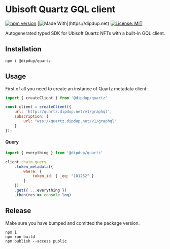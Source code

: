 # Ubisoft Quartz GQL client

[![npm version](https://badge.fury.io/js/%40dipdup%2Fquartz.svg)](https://badge.fury.io/js/%40dipdup%2Fquartz)
[![Made With](https://img.shields.io/badge/made%20with-dipdup-blue.svg?)](https://dipdup.net)
[![License: MIT](https://img.shields.io/badge/License-MIT-yellow.svg)](https://opensource.org/licenses/MIT)

Autogenerated typed SDK for Ubisoft Quartz NFTs with a built-in GQL client.

## Installation

```
npm i @dipdup/quartz
```

## Usage

First of all you need to create an instance of Quartz metadata client:
```js
import { createClient } from '@dipdup/quartz'

const client = createClient({
    url: 'http://quartz.dipdup.net/v1/graphql',
    subscription: {
        url: "wss://quartz.dipdup.net/v1/graphql"
    }
});
```

#### Query

```js
import { everything } from '@dipdup/quartz'

client.chain.query
    .token_metadata({
        where: {
            token_id: { _eq: "101252" }
        }
    })
    .get({ ...everything })
    .then(res => console.log)
```

## Release

Make sure you have bumped and comitted the package version.

```
npm i
npm run build
npm publish --access public
```